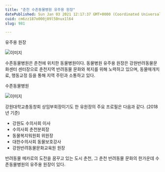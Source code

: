 ```yaml
---
title: "춘천 수존동물병원 유주용 원장"
datePublished: Sun Jan 03 2021 12:17:37 GMT+0000 (Coordinated Universal Time)
cuid: cm6zz187o000j09l50nux1l64
slug: 981

---
```



유주용 원장

![이미지](https://cdn.hashnode.com/res/hashnode/image/upload/v1739247460376/6b8069d5-9631-41b3-a6c2-468376e31595.png)

수존동물병원은 춘천에 위치한 동물병원이다. 동물병원 유주용 원장은 강원반려동물문화센터 센터장으로 춘천지역 반려동물 문화와 복지를 위해 노력하고 있으며, 동물매개치료, 행동교정 등을 통해 지역 주민과 소통하고 있다.

수존동물병원

![이미지](https://cdn.hashnode.com/res/hashnode/image/upload/v1739247462429/9bf471c6-2f28-4c61-b001-c3b7b2ec076a.jpeg)

강원대학교총동창회 상임부회장이기도 한 유원장의 주요 프로필은 다음과 같다. (2018년 기준)

- 강원도 수의사회 이사
- 수의사회 춘천분회장
- 동물복지워원회 위원장
- 대한수의사회 동물보호강사
- 강원반려동물문화교육원 원장

반려동물 메카로의 도전을 꿈꾸고 있는 도시 춘천, 그 춘천 반려동물 문화의 한가운데 수존동물병원의 유주용 원장이 있다.